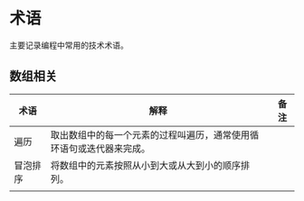 # 术语

主要记录编程中常用的技术术语。



## 数组相关

| 术语     | 解释                                                         | 备注 |
| -------- | ------------------------------------------------------------ | ---- |
| 遍历     | 取出数组中的每一个元素的过程叫遍历，通常使用循环语句或迭代器来完成。 |      |
| 冒泡排序 | 将数组中的元素按照从小到大或从大到小的顺序排列。             |      |
|          |                                                              |      |

